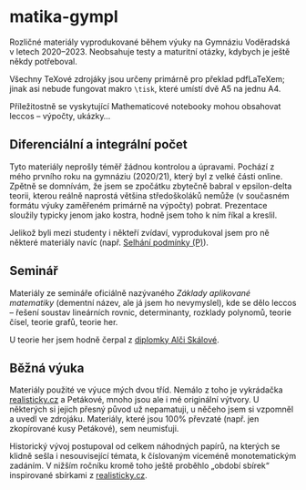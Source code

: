 # matika-gympl
Rozličné materiály vyprodukované během výuky na Gymnáziu Voděradská v letech 2020–2023.
Neobsahuje testy a maturitní otázky, kdybych je ještě někdy potřeboval.

Všechny TeXové zdrojáky jsou určeny primárně pro překlad pdfLaTeXem; jinak asi nebude fungovat makro `\tisk`, které umístí dvě A5 na jednu A4.

Příležitostně se vyskytující Mathematicové notebooky mohou obsahovat leccos – výpočty, ukázky…

## Diferenciální a integrální počet
Tyto materiály neprošly téměř žádnou kontrolou a úpravami.
Pochází z mého prvního roku na gymnáziu (2020/21), který byl z velké části online. Zpětně se domnívám, že jsem se zpočátku zbytečně babral v epsilon-delta teorii, kterou reálně naprostá většina středoškoláků nemůže (v současném formátu výuky zaměřeném primárně na výpočty) pobrat. Prezentace sloužily typicky jenom jako kostra, hodně jsem toho k ním říkal a kreslil.

Jelikož byli mezi studenty i někteří zvídaví, vyprodukoval jsem pro ně některé materiály navíc (např. [Selhání podmínky (P)](diferencialni_a_integralni_pocet/limity/lim_p_fail.pdf)).

## Seminář
Materiály ze semináře oficiálně nazývaného *Základy aplikované matematiky* (dementní název, ale já jsem ho nevymyslel), kde se dělo leccos – řešení soustav lineárních rovnic, determinanty, rozklady polynomů, teorie čísel, teorie grafů, teorie her.

U teorie her jsem hodně čerpal z [diplomky Alči Skálové](http://hdl.handle.net/20.500.11956/71391).

## Běžná výuka
Materiály použité ve výuce mých dvou tříd. Nemálo z toho je vykrádačka [realisticky.cz](http://www.realisticky.cz/) a Petákové, mnoho jsou ale i mé originální výtvory. U některých si jejich přesný původ už nepamatuji, u něčeho jsem si vzpomněl a uvedl ve zdrojáku. Materiály, které jsou 100% převzaté (např. jen zkopírované kusy Petákové), sem neumisťuji.

Historický vývoj postupoval od celkem náhodných papírů, na kterých se klidně sešla i nesouvisející témata, k číslovaným víceméně monotematickým zadáním. V nižším ročníku kromě toho ještě proběhlo „období sbírek“ inspirované sbírkami z [realisticky.cz](http://www.realisticky.cz/).